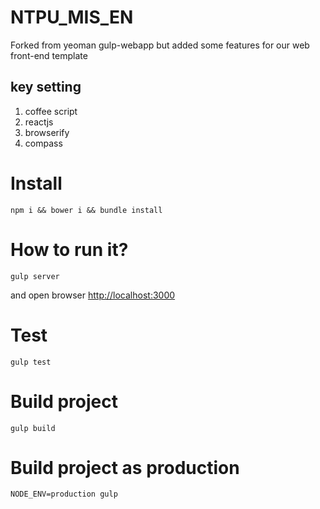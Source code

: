 NTPU_MIS_EN
=====================

Forked from yeoman gulp-webapp but added some features for our web front-end template

## key setting
1. coffee script
2. reactjs
3. browserify
4. compass

# Install

```shell
npm i && bower i && bundle install
```

# How to run it?

```shell
gulp server
```
and open browser <http://localhost:3000>

# Test

```shell
gulp test
```

# Build project

```shell
gulp build
```

# Build project as production

```shell
NODE_ENV=production gulp
```
